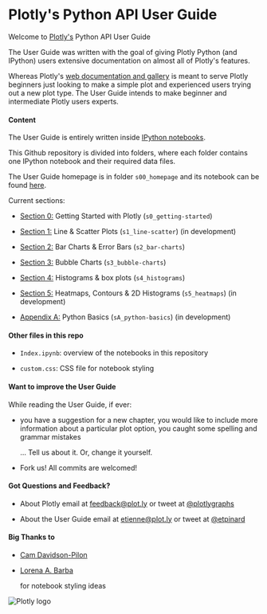 Plotly's Python API User Guide
===============================

Welcome to [Plotly's](https://plot.ly) Python API User Guide

The User Guide was written with the goal of giving Plotly Python (and IPython)
users extensive documentation on almost all of Plotly's features. 

Whereas Plotly's [web documentation and
gallery](https://plot.ly/python) is meant to serve Plotly beginners
just looking to make a simple plot and experienced users trying out a new plot
type.  The User Guide intends to make beginner and intermediate Plotly users
experts.

#### Content

The User Guide is entirely written inside [IPython
notebooks](http://ipython.org/notebook.html). 

This Github repository is divided into folders, where each folder contains 
one IPython notebook and their required data files.

The User Guide homepage is in folder `s00_homepage` and its notebook can be found
[here](http://nbviewer.ipython.org/github/plotly/python-user-guide/blob/master/Index.ipynb).

Current sections:

* [Section 0:](http://nbviewer.ipython.org/github/plotly/python-user-guide/blob/master/s0_getting-started/s0_getting-started.ipynb)
  Getting Started with Plotly (`s0_getting-started`) 

* [Section 1:](http://nbviewer.ipython.org/github/plotly/python-user-guide/blob/master/s1_line-scatter/s1_line-scatter.ipynb)
  Line & Scatter Plots (`s1_line-scatter`) (in development)

* [Section 2:](http://nbviewer.ipython.org/github/plotly/python-user-guide/blob/master/s2_bar-charts/s2_bar-charts.ipynb)
  Bar Charts & Error Bars (`s2_bar-charts`)

* [Section 3:](http://nbviewer.ipython.org/github/plotly/python-user-guide/blob/master/s3_bubble-charts/s3_bubble-charts.ipynb)
  Bubble Charts (`s3_bubble-charts`)

* [Section 4:](http://nbviewer.ipython.org/github/plotly/python-user-guide/blob/master/s4_histograms/s4_histograms.ipynb)
  Histograms & box plots (`s4_histograms`)

* [Section 5:](http://nbviewer.ipython.org/github/plotly/python-user-guide/blob/master/s4_heatmaps/s5_heatmaps.ipynb)
  Heatmaps, Contours & 2D Histograms (`s5_heatmaps`) (in development)


* [Appendix A:](http://nbviewer.ipython.org/github/plotly/python-user-guide/blob/master/sA_python-basics/sA_python-basics.ipynb)
  Python Basics (`sA_python-basics`) (in development)

#### Other files in this repo

* `Index.ipynb`: overview of the notebooks in this repository

* `custom.css`: CSS file for notebook styling

#### Want to improve the User Guide

While reading the User Guide, if ever:

* you have a suggestion for a new chapter, 
  you would like to include more information about a particular plot option,
  you caught some spelling and grammar mistakes 

  ... Tell us about it. Or, change it yourself.

* Fork us! All commits are welcomed!

#### Got Questions and Feedback? 

* About Plotly
  email at feedback@plot.ly 
  or tweet at [@plotlygraphs](https://twitter.com/plotlygraphs)

* About the User Guide
  email at etienne@plot.ly
  or tweet at [@etpinard](https://twitter.com/etpinard)

#### Big Thanks to

* [Cam Davidson-Pilon](http://nbviewer.ipython.org/github/CamDavidsonPilon/Probabilistic-Programming-and-Bayesian-Methods-for-Hackers/blob/master/Prologue/Prologue.ipynb) 

* [Lorena A. Barba](http://lorenabarba.com/blog/announcing-aeropython/#.U1ULXdX1LJ4.google_plusone_share)
  
  for notebook styling ideas

![Plotly logo](http://i.imgur.com/4vwuxdJ.png)

